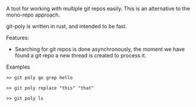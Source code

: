 A tool for working with multiple git repos easily.
This is an alternative to the mono-repo approach.

git-poly is written in rust, and intended to be fast.

Features:
- Searching for git repos is done asynchronously, the moment we have found a git
  repo a new thread is created to process it.


Examples
```
>> git poly go grep hello
```

```
>> git poly replace "this" "that"
```

```
>> git poly ls
```